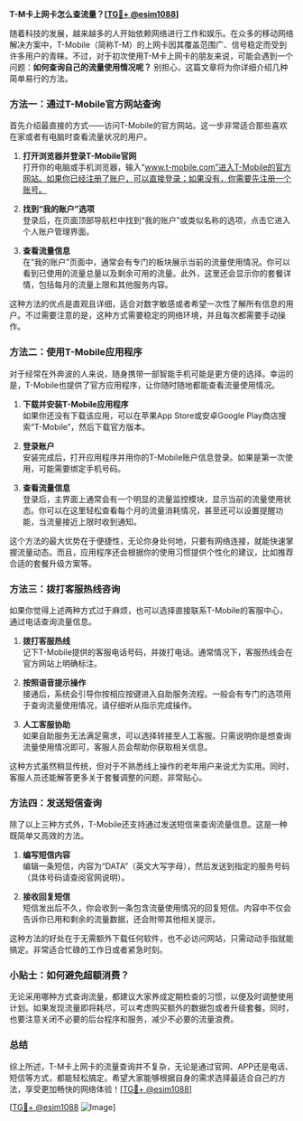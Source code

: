 **T-M卡上网卡怎么查流量？[[TG💪+ @esim1088](https://t.me/s/esim1088)]**

随着科技的发展，越来越多的人开始依赖网络进行工作和娱乐。在众多的移动网络解决方案中，T-Mobile（简称T-M）的上网卡因其覆盖范围广、信号稳定而受到许多用户的青睐。不过，对于初次使用T-M卡上网卡的朋友来说，可能会遇到一个问题：**如何查询自己的流量使用情况呢？** 别担心，这篇文章将为你详细介绍几种简单易行的方法。

### 方法一：通过T-Mobile官方网站查询

首先介绍最直接的方式——访问T-Mobile的官方网站。这一步非常适合那些喜欢在家或者有电脑时查看流量状况的用户。

1. **打开浏览器并登录T-Mobile官网**  
   打开你的电脑或手机浏览器，输入“www.t-mobile.com”进入T-Mobile的官方网站。如果你已经注册了账户，可以直接登录；如果没有，你需要先注册一个账号。

2. **找到“我的账户”选项**  
   登录后，在页面顶部导航栏中找到“我的账户”或类似名称的选项，点击它进入个人账户管理界面。

3. **查看流量信息**  
   在“我的账户”页面中，通常会有专门的板块展示当前的流量使用情况。你可以看到已使用的流量总量以及剩余可用的流量。此外，这里还会显示你的套餐详情，包括每月的流量上限和其他服务内容。

这种方法的优点是直观且详细，适合对数字敏感或者希望一次性了解所有信息的用户。不过需要注意的是，这种方式需要稳定的网络环境，并且每次都需要手动操作。

### 方法二：使用T-Mobile应用程序

对于经常在外奔波的人来说，随身携带一部智能手机可能是更方便的选择。幸运的是，T-Mobile也提供了官方应用程序，让你随时随地都能查看流量使用情况。

1. **下载并安装T-Mobile应用程序**  
   如果你还没有下载该应用，可以在苹果App Store或安卓Google Play商店搜索“T-Mobile”，然后下载官方版本。

2. **登录账户**  
   安装完成后，打开应用程序并用你的T-Mobile账户信息登录。如果是第一次使用，可能需要绑定手机号码。

3. **查看流量信息**  
   登录后，主界面上通常会有一个明显的流量监控模块，显示当前的流量使用状态。你可以在这里轻松查看每个月的流量消耗情况，甚至还可以设置提醒功能，当流量接近上限时收到通知。

这个方法的最大优势在于便捷性，无论你身处何地，只要有网络连接，就能快速掌握流量动态。而且，应用程序还会根据你的使用习惯提供个性化的建议，比如推荐合适的套餐升级方案等。

### 方法三：拨打客服热线咨询

如果你觉得上述两种方式过于麻烦，也可以选择直接联系T-Mobile的客服中心，通过电话查询流量信息。

1. **拨打客服热线**  
   记下T-Mobile提供的客服电话号码，并拨打电话。通常情况下，客服热线会在官方网站上明确标注。

2. **按照语音提示操作**  
   接通后，系统会引导你按相应按键进入自助服务流程。一般会有专门的选项用于查询流量使用情况，请仔细听从指示完成操作。

3. **人工客服协助**  
   如果自助服务无法满足需求，可以选择转接至人工客服。只需说明你是想查询流量使用情况即可，客服人员会帮助你获取相关信息。

这种方式虽然稍显传统，但对于不熟悉线上操作的老年用户来说尤为实用。同时，客服人员还能解答更多关于套餐调整的问题，非常贴心。

### 方法四：发送短信查询

除了以上三种方式外，T-Mobile还支持通过发送短信来查询流量信息。这是一种既简单又高效的方法。

1. **编写短信内容**  
   编辑一条短信，内容为“DATA”（英文大写字母），然后发送到指定的服务号码（具体号码请查阅官网说明）。

2. **接收回复短信**  
   短信发出后不久，你会收到一条包含流量使用情况的回复短信。内容中不仅会告诉你已用和剩余的流量数据，还会附带其他相关提示。

这种方法的好处在于无需额外下载任何软件，也不必访问网站，只需动动手指就能搞定。非常适合忙碌的工作日或者紧急时刻。

### 小贴士：如何避免超额消费？

无论采用哪种方式查询流量，都建议大家养成定期检查的习惯，以便及时调整使用计划。如果发现流量即将耗尽，可以考虑购买额外的数据包或者升级套餐。同时，也要注意关闭不必要的后台程序和服务，减少不必要的流量浪费。

### 总结

综上所述，T-M卡上网卡的流量查询并不复杂，无论是通过官网、APP还是电话、短信等方式，都能轻松搞定。希望大家能够根据自身的需求选择最适合自己的方法，享受更加畅快的网络体验！[[TG💪+ @esim1088](https://t.me/s/esim1088)]

[[TG💪+ @esim1088](https://t.me/s/esim1088) ![Image](https://i.postimg.cc/4NQfJmqS/Snipaste-2025-05-13-00-14-12.png)]